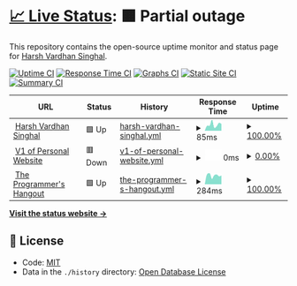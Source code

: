 # [📈 Live Status](https://harsh778.github.io/harshsinghal.me-status): <!--live status--> **🟧 Partial outage**

This repository contains the open-source uptime monitor and status page for [Harsh Vardhan Singhal](https://harshsinghal.me).

[![Uptime CI](https://github.com/koj-co/upptime/workflows/Uptime%20CI/badge.svg)](https://github.com/koj-co/upptime/actions?query=workflow%3A%22Uptime+CI%22)
[![Response Time CI](https://github.com/koj-co/upptime/workflows/Response%20Time%20CI/badge.svg)](https://github.com/koj-co/upptime/actions?query=workflow%3A%22Response+Time+CI%22)
[![Graphs CI](https://github.com/koj-co/upptime/workflows/Graphs%20CI/badge.svg)](https://github.com/koj-co/upptime/actions?query=workflow%3A%22Graphs+CI%22)
[![Static Site CI](https://github.com/koj-co/upptime/workflows/Static%20Site%20CI/badge.svg)](https://github.com/koj-co/upptime/actions?query=workflow%3A%22Static+Site+CI%22)
[![Summary CI](https://github.com/koj-co/upptime/workflows/Summary%20CI/badge.svg)](https://github.com/koj-co/upptime/actions?query=workflow%3A%22Summary+CI%22)

<!--start: status pages-->
<!-- This summary is generated by Upptime (https://github.com/upptime/upptime) -->
<!-- Do not edit this manually, your changes will be overwritten -->
<!-- prettier-ignore -->
| URL | Status | History | Response Time | Uptime |
| --- | ------ | ------- | ------------- | ------ |
| <img alt="" src="https://icons.duckduckgo.com/ip3/harsh778.github.io.ico" height="13"> [Harsh Vardhan Singhal](https://harsh778.github.io) | 🟩 Up | [harsh-vardhan-singhal.yml](https://github.com/harsh778/status/commits/HEAD/history/harsh-vardhan-singhal.yml) | <details><summary><img alt="Response time graph" src="./graphs/harsh-vardhan-singhal/response-time-week.png" height="20"> 85ms</summary><br><a href="https://harsh778.github.io/status/history/harsh-vardhan-singhal"><img alt="Response time 90" src="https://img.shields.io/endpoint?url=https%3A%2F%2Fraw.githubusercontent.com%2Fharsh778%2Fstatus%2FHEAD%2Fapi%2Fharsh-vardhan-singhal%2Fresponse-time.json"></a><br><a href="https://harsh778.github.io/status/history/harsh-vardhan-singhal"><img alt="24-hour response time 125" src="https://img.shields.io/endpoint?url=https%3A%2F%2Fraw.githubusercontent.com%2Fharsh778%2Fstatus%2FHEAD%2Fapi%2Fharsh-vardhan-singhal%2Fresponse-time-day.json"></a><br><a href="https://harsh778.github.io/status/history/harsh-vardhan-singhal"><img alt="7-day response time 85" src="https://img.shields.io/endpoint?url=https%3A%2F%2Fraw.githubusercontent.com%2Fharsh778%2Fstatus%2FHEAD%2Fapi%2Fharsh-vardhan-singhal%2Fresponse-time-week.json"></a><br><a href="https://harsh778.github.io/status/history/harsh-vardhan-singhal"><img alt="30-day response time 75" src="https://img.shields.io/endpoint?url=https%3A%2F%2Fraw.githubusercontent.com%2Fharsh778%2Fstatus%2FHEAD%2Fapi%2Fharsh-vardhan-singhal%2Fresponse-time-month.json"></a><br><a href="https://harsh778.github.io/status/history/harsh-vardhan-singhal"><img alt="1-year response time 87" src="https://img.shields.io/endpoint?url=https%3A%2F%2Fraw.githubusercontent.com%2Fharsh778%2Fstatus%2FHEAD%2Fapi%2Fharsh-vardhan-singhal%2Fresponse-time-year.json"></a></details> | <details><summary><a href="https://harsh778.github.io/status/history/harsh-vardhan-singhal">100.00%</a></summary><a href="https://harsh778.github.io/status/history/harsh-vardhan-singhal"><img alt="All-time uptime 99.86%" src="https://img.shields.io/endpoint?url=https%3A%2F%2Fraw.githubusercontent.com%2Fharsh778%2Fstatus%2FHEAD%2Fapi%2Fharsh-vardhan-singhal%2Fuptime.json"></a><br><a href="https://harsh778.github.io/status/history/harsh-vardhan-singhal"><img alt="24-hour uptime 100.00%" src="https://img.shields.io/endpoint?url=https%3A%2F%2Fraw.githubusercontent.com%2Fharsh778%2Fstatus%2FHEAD%2Fapi%2Fharsh-vardhan-singhal%2Fuptime-day.json"></a><br><a href="https://harsh778.github.io/status/history/harsh-vardhan-singhal"><img alt="7-day uptime 100.00%" src="https://img.shields.io/endpoint?url=https%3A%2F%2Fraw.githubusercontent.com%2Fharsh778%2Fstatus%2FHEAD%2Fapi%2Fharsh-vardhan-singhal%2Fuptime-week.json"></a><br><a href="https://harsh778.github.io/status/history/harsh-vardhan-singhal"><img alt="30-day uptime 100.00%" src="https://img.shields.io/endpoint?url=https%3A%2F%2Fraw.githubusercontent.com%2Fharsh778%2Fstatus%2FHEAD%2Fapi%2Fharsh-vardhan-singhal%2Fuptime-month.json"></a><br><a href="https://harsh778.github.io/status/history/harsh-vardhan-singhal"><img alt="1-year uptime 100.00%" src="https://img.shields.io/endpoint?url=https%3A%2F%2Fraw.githubusercontent.com%2Fharsh778%2Fstatus%2FHEAD%2Fapi%2Fharsh-vardhan-singhal%2Fuptime-year.json"></a></details>
| <img alt="" src="https://icons.duckduckgo.com/ip3/harsh.cf.ico" height="13"> [V1 of Personal Website](https://harsh.cf) | 🟥 Down | [v1-of-personal-website.yml](https://github.com/harsh778/status/commits/HEAD/history/v1-of-personal-website.yml) | <details><summary><img alt="Response time graph" src="./graphs/v1-of-personal-website/response-time-week.png" height="20"> 0ms</summary><br><a href="https://harsh778.github.io/status/history/v1-of-personal-website"><img alt="Response time 0" src="https://img.shields.io/endpoint?url=https%3A%2F%2Fraw.githubusercontent.com%2Fharsh778%2Fstatus%2FHEAD%2Fapi%2Fv1-of-personal-website%2Fresponse-time.json"></a><br><a href="https://harsh778.github.io/status/history/v1-of-personal-website"><img alt="24-hour response time 0" src="https://img.shields.io/endpoint?url=https%3A%2F%2Fraw.githubusercontent.com%2Fharsh778%2Fstatus%2FHEAD%2Fapi%2Fv1-of-personal-website%2Fresponse-time-day.json"></a><br><a href="https://harsh778.github.io/status/history/v1-of-personal-website"><img alt="7-day response time 0" src="https://img.shields.io/endpoint?url=https%3A%2F%2Fraw.githubusercontent.com%2Fharsh778%2Fstatus%2FHEAD%2Fapi%2Fv1-of-personal-website%2Fresponse-time-week.json"></a><br><a href="https://harsh778.github.io/status/history/v1-of-personal-website"><img alt="30-day response time 0" src="https://img.shields.io/endpoint?url=https%3A%2F%2Fraw.githubusercontent.com%2Fharsh778%2Fstatus%2FHEAD%2Fapi%2Fv1-of-personal-website%2Fresponse-time-month.json"></a><br><a href="https://harsh778.github.io/status/history/v1-of-personal-website"><img alt="1-year response time 0" src="https://img.shields.io/endpoint?url=https%3A%2F%2Fraw.githubusercontent.com%2Fharsh778%2Fstatus%2FHEAD%2Fapi%2Fv1-of-personal-website%2Fresponse-time-year.json"></a></details> | <details><summary><a href="https://harsh778.github.io/status/history/v1-of-personal-website">0.00%</a></summary><a href="https://harsh778.github.io/status/history/v1-of-personal-website"><img alt="All-time uptime 25.95%" src="https://img.shields.io/endpoint?url=https%3A%2F%2Fraw.githubusercontent.com%2Fharsh778%2Fstatus%2FHEAD%2Fapi%2Fv1-of-personal-website%2Fuptime.json"></a><br><a href="https://harsh778.github.io/status/history/v1-of-personal-website"><img alt="24-hour uptime 0.00%" src="https://img.shields.io/endpoint?url=https%3A%2F%2Fraw.githubusercontent.com%2Fharsh778%2Fstatus%2FHEAD%2Fapi%2Fv1-of-personal-website%2Fuptime-day.json"></a><br><a href="https://harsh778.github.io/status/history/v1-of-personal-website"><img alt="7-day uptime 0.00%" src="https://img.shields.io/endpoint?url=https%3A%2F%2Fraw.githubusercontent.com%2Fharsh778%2Fstatus%2FHEAD%2Fapi%2Fv1-of-personal-website%2Fuptime-week.json"></a><br><a href="https://harsh778.github.io/status/history/v1-of-personal-website"><img alt="30-day uptime 1.38%" src="https://img.shields.io/endpoint?url=https%3A%2F%2Fraw.githubusercontent.com%2Fharsh778%2Fstatus%2FHEAD%2Fapi%2Fv1-of-personal-website%2Fuptime-month.json"></a><br><a href="https://harsh778.github.io/status/history/v1-of-personal-website"><img alt="1-year uptime 0.00%" src="https://img.shields.io/endpoint?url=https%3A%2F%2Fraw.githubusercontent.com%2Fharsh778%2Fstatus%2FHEAD%2Fapi%2Fv1-of-personal-website%2Fuptime-year.json"></a></details>
| <img alt="" src="https://icons.duckduckgo.com/ip3/theprogrammershangout.com.ico" height="13"> [The Programmer's Hangout](https://theprogrammershangout.com) | 🟩 Up | [the-programmer-s-hangout.yml](https://github.com/harsh778/status/commits/HEAD/history/the-programmer-s-hangout.yml) | <details><summary><img alt="Response time graph" src="./graphs/the-programmer-s-hangout/response-time-week.png" height="20"> 284ms</summary><br><a href="https://harsh778.github.io/status/history/the-programmer-s-hangout"><img alt="Response time 303" src="https://img.shields.io/endpoint?url=https%3A%2F%2Fraw.githubusercontent.com%2Fharsh778%2Fstatus%2FHEAD%2Fapi%2Fthe-programmer-s-hangout%2Fresponse-time.json"></a><br><a href="https://harsh778.github.io/status/history/the-programmer-s-hangout"><img alt="24-hour response time 134" src="https://img.shields.io/endpoint?url=https%3A%2F%2Fraw.githubusercontent.com%2Fharsh778%2Fstatus%2FHEAD%2Fapi%2Fthe-programmer-s-hangout%2Fresponse-time-day.json"></a><br><a href="https://harsh778.github.io/status/history/the-programmer-s-hangout"><img alt="7-day response time 284" src="https://img.shields.io/endpoint?url=https%3A%2F%2Fraw.githubusercontent.com%2Fharsh778%2Fstatus%2FHEAD%2Fapi%2Fthe-programmer-s-hangout%2Fresponse-time-week.json"></a><br><a href="https://harsh778.github.io/status/history/the-programmer-s-hangout"><img alt="30-day response time 472" src="https://img.shields.io/endpoint?url=https%3A%2F%2Fraw.githubusercontent.com%2Fharsh778%2Fstatus%2FHEAD%2Fapi%2Fthe-programmer-s-hangout%2Fresponse-time-month.json"></a><br><a href="https://harsh778.github.io/status/history/the-programmer-s-hangout"><img alt="1-year response time 306" src="https://img.shields.io/endpoint?url=https%3A%2F%2Fraw.githubusercontent.com%2Fharsh778%2Fstatus%2FHEAD%2Fapi%2Fthe-programmer-s-hangout%2Fresponse-time-year.json"></a></details> | <details><summary><a href="https://harsh778.github.io/status/history/the-programmer-s-hangout">100.00%</a></summary><a href="https://harsh778.github.io/status/history/the-programmer-s-hangout"><img alt="All-time uptime 99.97%" src="https://img.shields.io/endpoint?url=https%3A%2F%2Fraw.githubusercontent.com%2Fharsh778%2Fstatus%2FHEAD%2Fapi%2Fthe-programmer-s-hangout%2Fuptime.json"></a><br><a href="https://harsh778.github.io/status/history/the-programmer-s-hangout"><img alt="24-hour uptime 100.00%" src="https://img.shields.io/endpoint?url=https%3A%2F%2Fraw.githubusercontent.com%2Fharsh778%2Fstatus%2FHEAD%2Fapi%2Fthe-programmer-s-hangout%2Fuptime-day.json"></a><br><a href="https://harsh778.github.io/status/history/the-programmer-s-hangout"><img alt="7-day uptime 100.00%" src="https://img.shields.io/endpoint?url=https%3A%2F%2Fraw.githubusercontent.com%2Fharsh778%2Fstatus%2FHEAD%2Fapi%2Fthe-programmer-s-hangout%2Fuptime-week.json"></a><br><a href="https://harsh778.github.io/status/history/the-programmer-s-hangout"><img alt="30-day uptime 100.00%" src="https://img.shields.io/endpoint?url=https%3A%2F%2Fraw.githubusercontent.com%2Fharsh778%2Fstatus%2FHEAD%2Fapi%2Fthe-programmer-s-hangout%2Fuptime-month.json"></a><br><a href="https://harsh778.github.io/status/history/the-programmer-s-hangout"><img alt="1-year uptime 99.94%" src="https://img.shields.io/endpoint?url=https%3A%2F%2Fraw.githubusercontent.com%2Fharsh778%2Fstatus%2FHEAD%2Fapi%2Fthe-programmer-s-hangout%2Fuptime-year.json"></a></details>

<!--end: status pages-->

[**Visit the status website →**](https://harshsinghal.me/harshsinghal.me-status)

## 📄 License

- Code: [MIT](./LICENSE)
- Data in the `./history` directory: [Open Database License](https://opendatacommons.org/licenses/odbl/1-0/)
